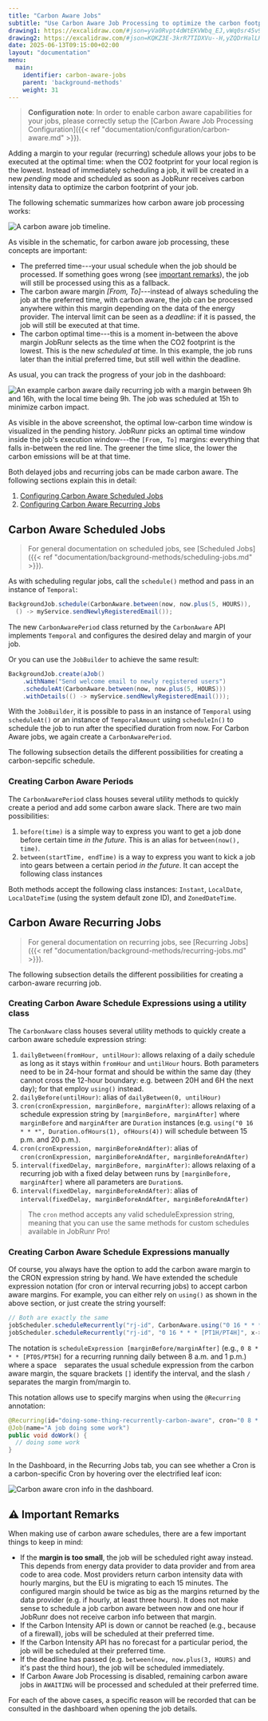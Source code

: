 ```yaml
---
title: "Carbon Aware Jobs"
subtitle: "Use Carbon Aware Job Processing to optimize the carbon footprint when scheduling (recurring) jobs."
drawing1: https://excalidraw.com/#json=yVa0Rvpt4dWtEKVWbq_EJ,vWq0sr45v9nCOZZjDuGzfQ
drawing2: https://excalidraw.com/#json=KQKZ3E-3krR7TIDXVu--H,yZQDrHalLHBjgnu-U0aNew
date: 2025-06-13T09:15:00+02:00
layout: "documentation"
menu: 
  main: 
    identifier: carbon-aware-jobs
    parent: 'background-methods'
    weight: 31
---
```


> **Configuration note**: In order to enable carbon aware capabilities for your jobs, please correctly setup the [Carbon Aware Job Processing Configuration]({{< ref "documentation/configuration/carbon-aware.md" >}}).

Adding a margin to your regular (recurring) schedule allows your jobs to be executed at the optimal time: when the CO2 footprint for your local region is the lowest. Instead of immediately scheduling a job, it will be created in a new _pending_ mode and scheduled as soon as JobRunr receives carbon intensity data to optimize the carbon footprint of your job. 

The following schematic summarizes how carbon aware job processing works:

![](/documentation/carbon-schematic.png "A carbon aware job timeline.")

As visible in the schematic, for carbon aware job processing, these concepts are important:

- The preferred time---your usual schedule when the job should be processed. If something goes wrong (see [important remarks](#-important-remarks)), the job will still be processed using this as a fallback.
- The carbon aware margin _\[From, To\]_---instead of always scheduling the job at the preferred time, with carbon aware, the job can be processed anywhere within this margin depending on the data of the energy provider. The interval limit can be seen as a _deadline_: if it is passed, the job will still be executed at that time.
- The carbon optimal time---this is a moment in-between the above margin JobRunr selects as the time when the CO2 footprint is the lowest. This is the new _scheduled at_ time. In this example, the job runs later than the initial preferred time, but still well within the deadline.

As usual, you can track the progress of your job in the dashboard:

![](/documentation/carbon-aware-job-scheduled-to-minimize-carbon-impact.png "An example carbon aware daily recurring job with a margin between 9h and 16h, with the local time being 9h. The job was scheduled at 15h to minimize carbon impact.")

As visible in the above screenshot, the optimal low-carbon time window is visualized in the pending history. JobRunr picks an optimal time window inside the job's execution window---the `[From, To]` margins: everything that falls in-between the red line. The greener the time slice, the lower the carbon emissions will be at that time. 

Both delayed jobs and recurring jobs can be made carbon aware. The following sections explain this in detail:

1. [Configuring Carbon Aware Scheduled Jobs](#carbon-aware-scheduled-jobs)
2. [Configuring Carbon Aware Recurring Jobs](#carbon-aware-recurring-jobs)

## Carbon Aware Scheduled Jobs

> For general documentation on scheduled jobs, see [Scheduled Jobs]({{< ref "documentation/background-methods/scheduling-jobs.md" >}}).

As with scheduling regular jobs, call the `schedule()` method and pass in an instance of `Temporal`:

```java
BackgroundJob.schedule(CarbonAware.between(now, now.plus(5, HOURS)), 
  () -> myService.sendNewlyRegisteredEmail());
```


The new `CarbonAwarePeriod` class returned by the `CarbonAware` API implements `Temporal` and configures the desired delay and margin of your job. 

Or you can use the `JobBuilder` to achieve the same result:

```java
BackgroundJob.create(aJob()
    .withName("Send welcome email to newly registered users")
    .scheduleAt(CarbonAware.between(now, now.plus(5, HOURS)))
    .withDetails(() -> myService.sendNewlyRegisteredEmail()));
```

With the `JobBuilder`, it is possible to pass in an instance of `Temporal` using `scheduleAt()` or an instance of `TemporalAmount` using `scheduleIn()` to schedule the job to run after the specified duration from now. For Carbon Aware jobs, we again create a `CarbonAwarePeriod`.

The following subsection details the different possibilities for creating a carbon-sepcific schedule.

### Creating Carbon Aware Periods

The `CarbonAwarePeriod` class houses several utility methods to quickly create a period and add some carbon aware slack. There are two main possibilities:

1. `before(time)` is a simple way to express you want to get a job done before certain time _in the future_. This is an alias for `between(now(), time)`. 
2. `between(startTime, endTime)` is a way to express you want to kick a job into gears between a certain period _in the future_. It can accept the following class instances

Both methods accept the following class instances: `Instant`, `LocalDate`, `LocalDateTime` (using the system default zone ID), and `ZonedDateTime`. 

## Carbon Aware Recurring Jobs

> For general documentation on recurring jobs, see [Recurring Jobs]({{< ref "documentation/background-methods/recurring-jobs.md" >}}).

The following subsection details the different possibilities for creating a carbon-aware recurring job.

### Creating Carbon Aware Schedule Expressions using a utility class

The `CarbonAware` class houses several utility methods to quickly create a carbon aware schedule expression string:

1. `dailyBetween(fromHour, untilHour)`: allows relaxing of a daily schedule as long as it stays within `fromHour` and `untilHour` hours. Both parameters need to be in 24-hour format and should be within the same day (they cannot cross the 12-hour boundary: e.g. between 20H and 6H the next day); for that employ `using()` instead. 
2. `dailyBefore(untilHour)`: alias of `dailyBetween(0, untilHour)`
3. `cron(cronExpression, marginBefore, marginAfter)`: allows relaxing of a schedule expression string by `[marginBefore, marginAfter]` where `marginBefore` and `marginAfter` are `Duration` instances (e.g. `using("0 16 * * *", Duration.ofHours(1), ofHours(4))` will schedule between 15 p.m. and 20 p.m.). 
4. `cron(cronExpression, marginBeforeAndAfter)`: alias of `cron(cronExpression, marginBeforeAndAfter, marginBeforeAndAfter)`
4. `interval(fixedDelay, marginBefore, marginAfter)`: allows relaxing of a recurring job with a fixed delay between runs by `[marginBefore, marginAfter]` where all parameters are `Duration`s.
5. `interval(fixedDelay, marginBeforeAndAfter)`: alias of `interval(fixedDelay, marginBeforeAndAfter, marginBeforeAndAfter)`

> The `cron` method accepts any valid scheduleExpression string, meaning that you can use the same methods for custom schedules available in JobRunr Pro!

### Creating Carbon Aware Schedule Expressions manually

Of course, you always have the option to add the carbon aware margin to the CRON expression string by hand. We have extended the schedule expression notation (for cron or interval recurring jobs) to accept carbon aware margins. For example, you can either rely on `using()` as shown in the above section, or just create the string yourself:

```java
// Both are exactly the same
jobScheduler.scheduleRecurrently("rj-id", CarbonAware.using("0 16 * * *", Duration.ofHours(1), ofHours(4)), x->doWork())
jobScheduler.scheduleRecurrently("rj-id", "0 16 * * * [PT1H/PT4H]", x->doWork())
```

The notation is `scheduleExpression [marginBefore/marginAfter]` (e.g., `0 8 * * * [PT0S/PT5H]` for a recurring running daily between 8 a.m. and 1 p.m.) where a space ` ` separates the usual schedule expression from the carbon aware margin, the square brackets `[]` identify the interval, and the slash `/` separates the margin from/margin to.

This notation allows use to specify margins when using the `@Recurring` annotation:

```java
@Recurring(id="doing-some-thing-recurrently-carbon-aware", cron="0 8 * * * [PT0S/PT5H]")
@Job(name="A job doing some work")
public void doWork() {
  // doing some work
}
```

In the Dashboard, in the Recurring Jobs tab, you can see whether a Cron is a carbon-specific Cron by hovering over the electrified leaf icon:

![](/documentation/carbon-aware-recurring-job-in-dashboard.png "Carbon aware cron info in the dashboard.")


## ⚠️ Important Remarks

When making use of carbon aware schedules, there are a few important things to keep in mind:

- If the **margin is too small**, the job will be scheduled right away instead. This depends from energy data provider to data provider and from area code to area code. Most providers return carbon intensity data with hourly margins, but the EU is migrating to each 15 minutes. The configured margin should be twice as big as the margins returned by the data provider (e.g. if hourly, at least three hours). It does not make sense to schedule a job carbon aware between now and one hour if JobRunr does not receive carbon info between that margin. 
- If the Carbon Intensity API is down or cannot be reached (e.g., because of a firewall), jobs will be scheduled at their preferred time.
- If the Carbon Intensity API has no forecast for a particular period, the job will be scheduled at their preferred time.
- If the deadline has passed (e.g. `between(now, now.plus(3, HOURS)` and it's past the third hour), the job will be scheduled immediately.
- If Carbon Aware Job Processing is disabled, remaining carbon aware jobs in `AWAITING` will be processed and scheduled at their preferred time.

For each of the above cases, a specific reason will be recorded that can be consulted in the dashboard when opening the job details. 
